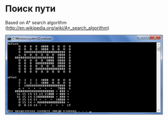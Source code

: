 Поиск пути
============

Based on A* search algorithm (http://en.wikipedia.org/wiki/A*_search_algorithm)

<img src=https://github.com/aurusov/path_finding/blob/master/pathfinding.png></img>
